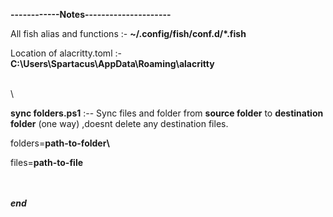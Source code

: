 **------------Notes---------------------**

All fish alias and functions :- **~/.config/fish/conf.d/*.fish**

Location of alacritty.toml :- **C:\Users\Spartacus\AppData\Roaming\alacritty**

\
\

**sync folders.ps1** :--  Sync files and folder from **source folder** to **destination folder** (one way) ,doesnt delete any destination files.

folders=**path-to-folder\\**

files=**path-to-file**

 \
\
 ***end***